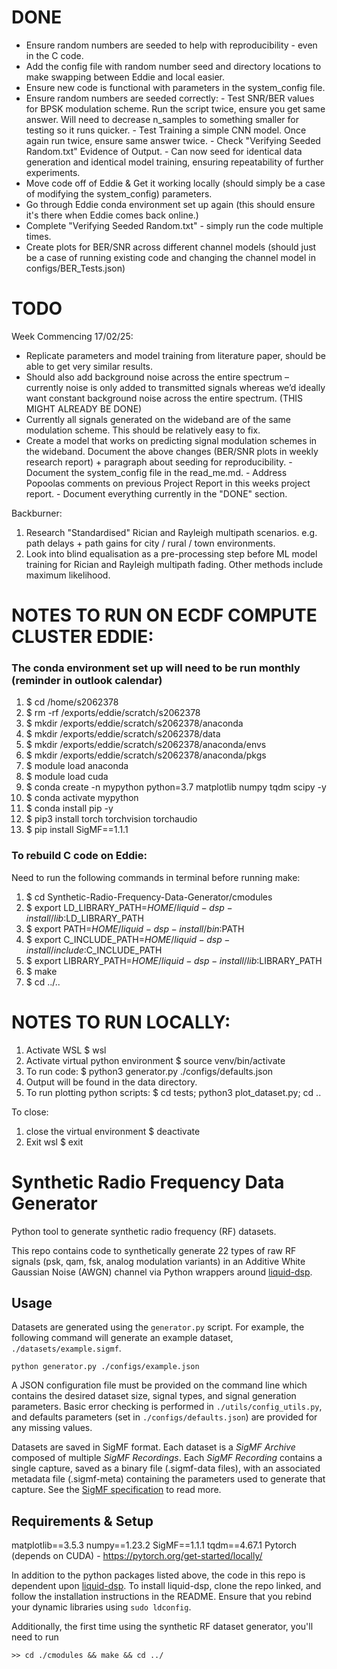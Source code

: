 # DONE
 - Ensure random numbers are seeded to help with reproducibility - even in the C code.
 - Add the config file with random number seed and directory locations to make swapping between Eddie and local easier.
 - Ensure new code is functional with parameters in the system_config file.
 - Ensure random numbers are seeded correctly:
        - Test SNR/BER values for BPSK modulation scheme. Run the script twice, ensure you get same answer. Will need to decrease n_samples to something smaller for testing so it runs quicker.
        - Test Training a simple CNN model. Once again run twice, ensure same answer twice.
        - Check "Verifying Seeded Random.txt" Evidence of Output.
        - Can now seed for identical data generation and identical model training, ensuring repeatability of further experiments.
 - Move code off of Eddie & Get it working locally (should simply be a case of modifying the system_config) parameters.
 - Go through Eddie conda environment set up again (this should ensure it's there when Eddie comes back online.)
 - Complete "Verifying Seeded Random.txt" - simply run the code multiple times.
  - Create plots for BER/SNR across different channel models (should just be a case of running existing code and changing the channel model in configs/BER_Tests.json)

# TODO

Week Commencing 17/02/25:
 - Replicate parameters and model training from literature paper, should be able to get very similar results.
 - Should also add background noise across the entire spectrum – currently noise is only
        added to transmitted signals whereas we’d ideally want constant background noise across the
        entire spectrum. (THIS MIGHT ALREADY BE DONE)
 - Currently all signals generated on the wideband are of the same modulation scheme. This
should be relatively easy to fix.
 - Create a model that works on predicting signal modulation schemes in the wideband.
 Document the above changes (BER/SNR plots in weekly research report) + paragraph about seeding for reproducibility.
            - Document the system_config file in the read_me.md.
            - Address Popoolas comments on previous Project Report in this weeks project report.
            - Document everything currently in the "DONE" section.

Backburner:
1) Research "Standardised" Rician and Rayleigh multipath scenarios. e.g. path delays + path gains for city / rural / town environments.
2) Look into blind equalisation as a pre-processing step before ML model training for Rician and Rayleigh multipath fading. Other methods include maximum likelihood.

# NOTES TO RUN ON ECDF COMPUTE CLUSTER EDDIE:
### The conda environment set up will need to be run monthly (reminder in outlook calendar)
1)  $ cd /home/s2062378
2)  $ rm -rf /exports/eddie/scratch/s2062378
3)  $ mkdir /exports/eddie/scratch/s2062378/anaconda
4)  $ mkdir /exports/eddie/scratch/s2062378/data
5)  $ mkdir /exports/eddie/scratch/s2062378/anaconda/envs
6)  $ mkdir /exports/eddie/scratch/s2062378/anaconda/pkgs
7)  $ module load anaconda
8)  $ module load cuda
9)  $ conda create -n mypython python=3.7 matplotlib numpy tqdm scipy -y
10) $ conda activate mypython
11) $ conda install pip -y
12) $ pip3 install torch torchvision torchaudio
13) $ pip install SigMF==1.1.1

### To rebuild C code on Eddie:
Need to run the following commands in terminal before running make:
1) $ cd Synthetic-Radio-Frequency-Data-Generator/cmodules
2) $ export LD_LIBRARY_PATH=$HOME/liquid-dsp-install/lib:$LD_LIBRARY_PATH
3) $ export PATH=$HOME/liquid-dsp-install/bin:$PATH
4) $ export C_INCLUDE_PATH=$HOME/liquid-dsp-install/include:$C_INCLUDE_PATH
5) $ export LIBRARY_PATH=$HOME/liquid-dsp-install/lib:$LIBRARY_PATH
6) $ make
7) $ cd ../..

# NOTES TO RUN LOCALLY:
1) Activate WSL
    $ wsl
2) Activate virtual python environment
    $ source venv/bin/activate
3) To run code:
    $ python3 generator.py ./configs/defaults.json
4) Output will be found in the data directory.
5) To run plotting python scripts:
    $ cd tests; python3 plot_dataset.py; cd ..

To close:
1) close the virtual environment
    $ deactivate
2) Exit wsl
    $ exit

# Synthetic Radio Frequency Data Generator

Python tool to generate synthetic radio frequency (RF) datasets.

This repo contains code to synthetically generate 22 types of raw RF signals (psk, qam, fsk, analog modulation variants) in an Additive White Gaussian Noise (AWGN) channel via Python wrappers around [liquid-dsp](https://github.com/jgaeddert/liquid-dsp).

## Usage
Datasets are generated using the `generator.py` script.
For example, the following command will generate an example dataset, `./datasets/example.sigmf`.

```
python generator.py ./configs/example.json
``` 

A JSON configuration file must be provided on the command line which contains the desired dataset size, signal types, and signal generation parameters.
Basic error checking is performed in `./utils/config_utils.py`, and defaults parameters (set in `./configs/defaults.json`) are provided for any missing values.

Datasets are saved in SigMF format. 
Each dataset is a *SigMF Archive* composed of multiple *SigMF Recordings*. 
Each *SigMF Recording* contains a single capture, saved as a binary file (.sigmf-data files), with an associated metadata file (.sigmf-meta) containing the parameters used to generate that capture. 
See the [SigMF specification](https://github.com/gnuradio/SigMF/blob/master/sigmf-spec.md) to read more. 

## Requirements & Setup

matplotlib==3.5.3
numpy==1.23.2
SigMF==1.1.1
tqdm==4.67.1
Pytorch (depends on CUDA) - https://pytorch.org/get-started/locally/

In addition to the python packages listed above, the code in this repo is dependent upon [liquid-dsp](https://github.com/jgaeddert/liquid-dsp). 
To install liquid-dsp, clone the repo linked, and follow the installation instructions in the README. 
Ensure that you rebind your dynamic libraries using `sudo ldconfig`.

Additionally, the first time using the synthetic RF dataset generator, you'll need to run

```
>> cd ./cmodules && make && cd ../
```

